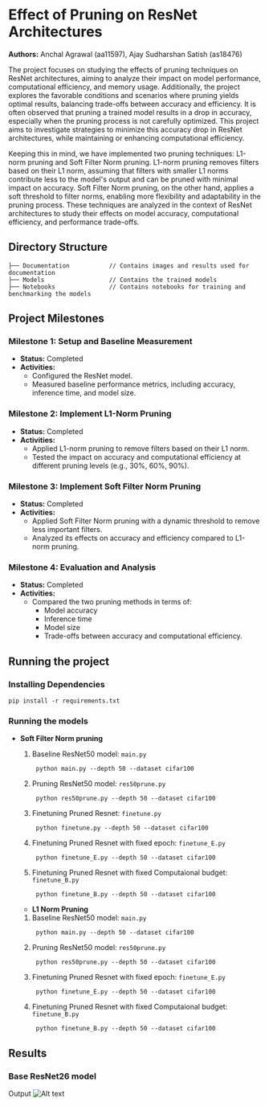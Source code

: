 # Effect of Pruning on ResNet Architectures

**Authors:** Anchal Agrawal (aa11597), Ajay Sudharshan Satish (as18476)

The project focuses on studying the effects of pruning techniques on ResNet architectures, aiming to analyze their impact on model performance, computational efficiency, and memory usage. Additionally, the project explores the favorable conditions and scenarios where pruning yields optimal results, balancing trade-offs between accuracy and efficiency. It is often observed that pruning a trained model results in a drop in accuracy, especially when the pruning process is not carefully optimized. This project aims to investigate strategies to minimize this accuracy drop in ResNet architectures, while maintaining or enhancing computational efficiency.

Keeping this in mind, we have implemented two pruning techniques: L1-norm pruning and Soft Filter Norm pruning. L1-norm pruning removes filters based on their L1 norm, assuming that filters with smaller L1 norms contribute less to the model's output and can be pruned with minimal impact on accuracy. Soft Filter Norm pruning, on the other hand, applies a soft threshold to filter norms, enabling more flexibility and adaptability in the pruning process. These techniques are analyzed in the context of ResNet architectures to study their effects on model accuracy, computational efficiency, and performance trade-offs.


## Directory Structure

```
├── Documentation           // Contains images and results used for documentation  
├── Models                  // Contains the trained models  
├── Notebooks               // Contains notebooks for training and benchmarking the models  
```
## Project Milestones

### Milestone 1: Setup and Baseline Measurement
- **Status:** Completed  
- **Activities:**
  - Configured the ResNet model.
  - Measured baseline performance metrics, including accuracy, inference time, and model size.

### Milestone 2: Implement L1-Norm Pruning
- **Status:** Completed  
- **Activities:**
  - Applied L1-norm pruning to remove filters based on their L1 norm.
  - Tested the impact on accuracy and computational efficiency at different pruning levels (e.g., 30%, 60%, 90%).

### Milestone 3: Implement Soft Filter Norm Pruning
- **Status:** Completed  
- **Activities:**
  - Applied Soft Filter Norm pruning with a dynamic threshold to remove less important filters.
  - Analyzed its effects on accuracy and efficiency compared to L1-norm pruning.

### Milestone 4: Evaluation and Analysis
- **Status:** Completed  
- **Activities:**
  - Compared the two pruning methods in terms of:
    - Model accuracy
    - Inference time
    - Model size
    - Trade-offs between accuracy and computational efficiency.

## Running the project

### Installing Dependencies
```
pip install -r requirements.txt
```

### Running the models
- **Soft Filter Norm pruning**
  1) Baseline ResNet50 model:  `main.py`
     ```
      python main.py --depth 50 --dataset cifar100
      ```
  2) Pruning ResNet50 model: `res50prune.py`
     ```
      python res50prune.py --depth 50 --dataset cifar100
      ```
  3) Finetuning Pruned Resnet: `finetune.py`
     ```
      python finetune.py --depth 50 --dataset cifar100
      ```
  4) Finetuning Pruned Resnet with fixed epoch: `finetune_E.py`
     ```
      python finetune_E.py --depth 50 --dataset cifar100
      ```
  5) Finetuning Pruned Resnet with fixed Computaional budget: `finetune_B.py`
     ```
      python finetune_B.py --depth 50 --dataset cifar100
      ```

  - **L1 Norm Pruning**
  1) Baseline ResNet50 model:  `main.py`
     ```
      python main.py --depth 50 --dataset cifar100
      ```
  2) Pruning ResNet50 model: `res50prune.py`
     ```
      python res50prune.py --depth 50 --dataset cifar100
      ```
  3) Finetuning Pruned Resnet with fixed epoch: `finetune_E.py`
     ```
      python finetune_E.py --depth 50 --dataset cifar100
      ```
  4) Finetuning Pruned Resnet with fixed Computaional budget: `finetune_B.py`
     ```
      python finetune_B.py --depth 50 --dataset cifar100
      ```

## Results

### Base ResNet26 model
Output 
![Alt text](https://github.com/Ajsat3801/HPML-Project/blob/main/Documentation/ResNet26_base_output.png "Architecture")
